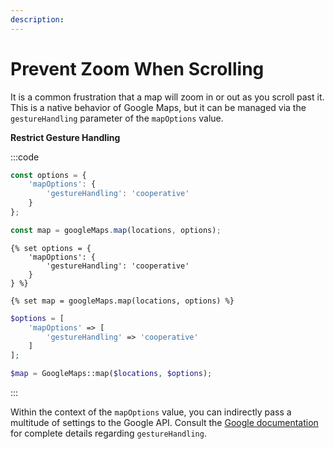 ```yaml
---
description:
---
```


# Prevent Zoom When Scrolling

It is a common frustration that a map will zoom in or out as you scroll past it. This is a native behavior of Google Maps, but it can be managed via the `gestureHandling` parameter of the `mapOptions` value.

**Restrict Gesture Handling**

:::code
```js
const options = {
    'mapOptions': {
        'gestureHandling': 'cooperative'
    }
};

const map = googleMaps.map(locations, options);
```
```twig
{% set options = {
    'mapOptions': {
        'gestureHandling': 'cooperative'
    }
} %}

{% set map = googleMaps.map(locations, options) %}
```
```php
$options = [
    'mapOptions' => [
        'gestureHandling' => 'cooperative'
    ]
];

$map = GoogleMaps::map($locations, $options);
```
:::

Within the context of the `mapOptions` value, you can indirectly pass a multitude of settings to the Google API. Consult the [Google documentation](https://developers.google.com/maps/documentation/javascript/reference/map#MapOptions.gestureHandling) for complete details regarding `gestureHandling`.
